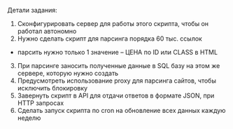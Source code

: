 Детали задания:
1. Сконфигурировать сервер для работы этого скрипта, чтобы он работал автономно
2. Нужно сделать скрипт для парсинга порядка 60 тыс. ссылок 
- парсить нужно только 1 значение – ЦЕНА по ID или CLASS в HTML

3. При парсинге заносить полученные данные в SQL базу на этом же сервере, которую нужно создать
4. Предусмотреть использование proxy для парсинга сайтов, чтобы исключить блокировку
5. Завернуть скрипт в API для отдачи ответов в формате JSON, при HTTP запросах
6. Сделать запуск скрипта по cron на обновление всех данных каждую неделю 